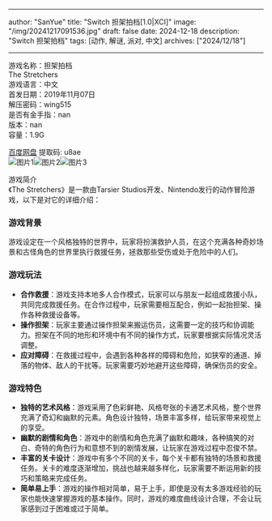
---
author: "SanYue"
title: "Switch 担架拍档[1.0|XCI]"
image: "/img/20241217091536.jpg"
draft: false
date: 2024-12-18
description: "Switch 担架拍档"
tags: [动作, 解谜, 派对, 中文]
archives: ["2024/12/18"]

---

游戏名称：担架拍档   
The Stretchers    
游戏语言：中文  
首发日期：2019年11月07日  
解压密码：wing515  
是否有金手指：nan  
版本：nan   
容量：1.9G

[百度网盘](https://pan.baidu.com/s/15qdfPTe7beBMUVVHdhyJRg) 提取码: u8ae  
![图片1](/img/IjHfbJ.jpg)![图片2](/img/Ds7GCH.jpg)![图片3](/img/UHQD5i.jpg)  

游戏简介  
《The Stretchers》是一款由Tarsier Studios开发、Nintendo发行的动作冒险游戏，以下是对它的详细介绍：

### 游戏背景
游戏设定在一个风格独特的世界中，玩家将扮演救护人员，在这个充满各种奇妙场景和古怪角色的世界里执行救援任务，拯救那些受伤或处于危险中的人们。

### 游戏玩法
- **合作救援**：游戏支持本地多人合作模式，玩家可以与朋友一起组成救援小队，共同完成救援任务。在合作过程中，玩家需要相互配合，例如一起抬担架、操作各种救援设备等。
- **操作担架**：玩家主要通过操作担架来搬运伤员，这需要一定的技巧和协调能力。担架在不同的地形和环境中有不同的操作方式，玩家要根据实际情况灵活调整。
- **应对障碍**：在救援过程中，会遇到各种各样的障碍和危险，如狭窄的通道、掉落的物体、敌人的干扰等。玩家需要巧妙地避开这些障碍，确保伤员的安全。

### 游戏特色
- **独特的艺术风格**：游戏采用了色彩鲜艳、风格夸张的卡通艺术风格，整个世界充满了奇幻和幽默的元素。角色设计独特，场景丰富多样，给玩家带来视觉上的享受。
- **幽默的剧情和角色**：游戏中的剧情和角色充满了幽默和趣味，各种搞笑的对白、奇特的角色行为和意想不到的剧情发展，让玩家在游戏过程中忍俊不禁。
- **丰富的关卡设计**：游戏中有多个不同的关卡，每个关卡都有独特的场景和救援任务。关卡的难度逐渐增加，挑战也越来越多样化，玩家需要不断运用新的技巧和策略来完成任务。
- **简单易上手**：游戏的操作相对简单，易于上手，即使是没有太多游戏经验的玩家也能快速掌握游戏的基本操作。同时，游戏的难度曲线设计合理，不会让玩家感到过于困难或过于简单。

 
